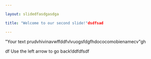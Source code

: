 ```yaml
---

layout: slidedfasdgasdga 

title: "Welcome to our second slide!"dsdfsad

---
```


"Your text prudvhivinavwffddfvlvuogsfdgfhdococomobienamecv"gh

df
Use the left arrow to go back!ddfdfsdf
